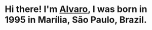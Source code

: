 # Hi there! I'm [Alvaro](https://alvarofrancomartins.com), I was born in 1995 in Marília, São Paulo, Brazil.